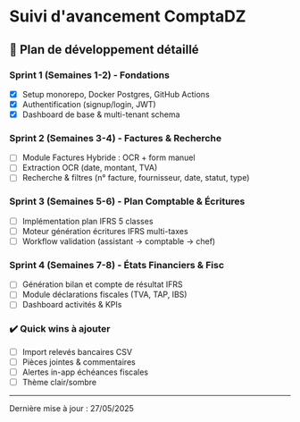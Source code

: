 # Suivi d'avancement ComptaDZ

## 📅 Plan de développement détaillé

### Sprint 1 (Semaines 1-2) - Fondations
- [x] Setup monorepo, Docker Postgres, GitHub Actions
- [x] Authentification (signup/login, JWT)
- [x] Dashboard de base & multi-tenant schema

### Sprint 2 (Semaines 3-4) - Factures & Recherche
- [ ] Module Factures Hybride : OCR + form manuel
- [ ] Extraction OCR (date, montant, TVA)
- [ ] Recherche & filtres (n° facture, fournisseur, date, statut, type)

### Sprint 3 (Semaines 5-6) - Plan Comptable & Écritures
- [ ] Implémentation plan IFRS 5 classes
- [ ] Moteur génération écritures IFRS multi-taxes
- [ ] Workflow validation (assistant → comptable → chef)

### Sprint 4 (Semaines 7-8) - États Financiers & Fisc
- [ ] Génération bilan et compte de résultat IFRS
- [ ] Module déclarations fiscales (TVA, TAP, IBS)
- [ ] Dashboard activités & KPIs

### ✔️ Quick wins à ajouter
- [ ] Import relevés bancaires CSV
- [ ] Pièces jointes & commentaires
- [ ] Alertes in-app échéances fiscales
- [ ] Thème clair/sombre

---

Dernière mise à jour : 27/05/2025

